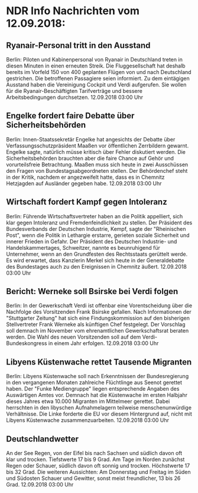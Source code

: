 # NDR Info Nachrichten vom 12.09.2018:


## Ryanair-Personal tritt in den Ausstand
Berlin:	Piloten und Kabinenpersonal von Ryanair in Deutschland treten in diesen Minuten in einen erneuten Streik. Die Fluggesellschaft hat deshalb bereits im Vorfeld 150 von 400 geplanten Flügen von und nach Deutschland gestrichen. Die betroffenen Passagiere seien informiert. Zu dem eintägigen Ausstand haben die Vereinigung Cockpit und Verdi aufgerufen. Sie wollen für die Ryanair-Beschäftigten Tarifverträge und bessere Arbeitsbedingungen durchsetzen. 12.09.2018 03:00 Uhr 

## Engelke fordert faire Debatte über Sicherheitsbehörden
Berlin: 	Innen-Staatssekretär Engelke hat angesichts der Debatte über Verfassungsschutzpräsident Maaßen vor öffentlichen Zerrbildern gewarnt. Engelke sagte, natürlich müsse kritisch über Fehler diskutiert werden. Die Sicherheitsbehörden brauchten aber die faire Chance auf Gehör und vorurteilsfreie Betrachtung. Maaßen muss sich heute in zwei Ausschüssen den Fragen von Bundestagsabgeordneten stellen. Der Behördenchef steht in der Kritik, nachdem er angezweifelt hatte, dass es in Chemnitz Hetzjagden auf Ausländer gegeben habe. 12.09.2018 03:00 Uhr 

## Wirtschaft fordert Kampf gegen Intoleranz
Berlin:	Führende Wirtschaftsvertreter haben an die Politik appelliert, sich klar gegen Intoleranz und Fremdenfeindlichkeit zu stellen. Der Präsident des Bundesverbands der Deutschen Industrie, Kempf, sagte der "Rheinischen Post", wenn die Politik in Lethargie erstarre, gerieten soziale Sicherheit und innerer Frieden in Gefahr. Der Präsident des Deutschen Industrie- und Handelskammertages, Schweitzer, nannte es beunruhigend für Unternehmer, wenn an den Grundfesten des Rechtsstaats gerüttelt werde. Es wird erwartet, dass Kanzlerin Merkel sich heute in der Generaldebatte des Bundestages auch zu den Ereignissen in Chemnitz äußert. 12.09.2018 03:00 Uhr 

## Bericht: Werneke soll Bsirske bei Verdi folgen
Berlin: In der Gewerkschaft Verdi ist offenbar eine Vorentscheidung über die Nachfolge des Vorsitzenden Frank Bsirske gefallen. Nach Informationen der "Stuttgarter Zeitung" hat sich eine Findungskommission auf den bisherigen Stellvertreter Frank Werneke als künftigen Chef festgelegt. Der Vorschlag soll demnach im November vom ehrenamtlichen Gewerkschaftsrat beraten werden. Die Wahl des neuen Vorsitzenden soll auf dem Verdi-Bundeskongress in einem Jahr erfolgen. 12.09.2018 03:00 Uhr 

## Libyens Küstenwache rettet Tausende Migranten
Berlin:	Libyens Küstenwache soll nach Erkenntnissen der Bundesregierung in den vergangenen Monaten zahlreiche Flüchtlinge aus Seenot gerettet haben. Der "Funke Mediengruppe" liegen entsprechende Angaben des Auswärtigen Amtes vor. Demnach hat die Küstenwache im ersten Halbjahr dieses Jahres etwa 10.000 Migranten im Mittelmeer gerettet. Dabei herrschten in den libyschen Aufnahmelagern teilweise menschenunwürdige Verhältnisse. Die Linke forderte die EU vor diesem Hintergrund auf, nicht mit Libyens Küstenwache zusammenzuarbeiten. 12.09.2018 03:00 Uhr 

## Deutschlandwetter
An der See Regen, von der Eifel bis nach Sachsen und südlich davon oft klar und trocken. Tiefstwerte 17 bis 9 Grad. Am Tage im Norden zunächst Regen oder Schauer, südlich davon oft sonnig und trocken. Höchstwerte 17 bis 32 Grad. Die weiteren Aussichten: Am Donnerstag und Freitag im Süden und Südosten Schauer und Gewitter, sonst meist freundlicher, 13 bis 26 Grad. 12.09.2018 03:00 Uhr 
